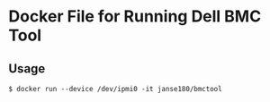 # Docker File for Running Dell BMC Tool
## Usage
```
$ docker run --device /dev/ipmi0 -it janse180/bmctool
```
